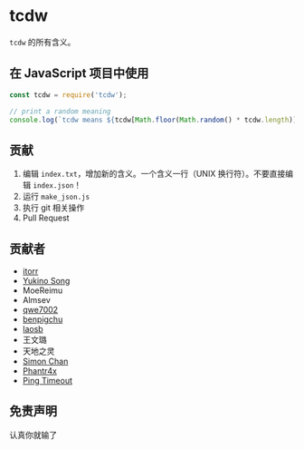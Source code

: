 # tcdw

`tcdw` 的所有含义。

## 在 JavaScript 项目中使用

```javascript
const tcdw = require('tcdw');

// print a random meaning
console.log(`tcdw means ${tcdw[Math.floor(Math.random() * tcdw.length)]}`);
```

## 贡献

1. 编辑 `index.txt`，增加新的含义。一个含义一行（UNIX 换行符）。不要直接编辑 `index.json`！
2. 运行 `make_json.js`
3. 执行 git 相关操作
4. Pull Request

## 贡献者

* [itorr](https://github.com/itorr)
* [Yukino Song](https://github.com/ClassicOldSong)
* MoeReimu
* Almsev
* [qwe7002](https://github.com/qwe7002)
* [benpigchu](https://github.com/benpigchu)
* [laosb](https://github.com/laosb)
* 王文璐
* 天地之灵
* [Simon Chan](https://github.com/yume-chan)
* [Phantr4x](https://github.com/Phantr4x)
* [Ping Timeout](https://github.com/Ping-timeout)

## 免责声明

认真你就输了
